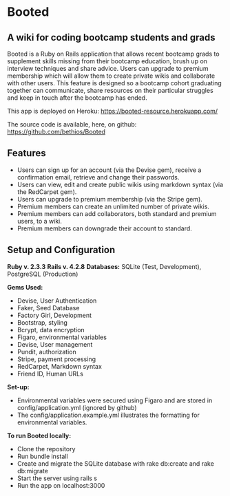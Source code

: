 # Booted 
## A wiki for coding bootcamp students and grads

Booted is a Ruby on Rails application that allows recent bootcamp grads to supplement skills missing from their bootcamp education, 
brush up on interview techniques and share advice.  Users can upgrade to premium membership which will allow them to 
create private wikis and collaborate with other users. This feature is designed so a bootcamp cohort graduating together
can communicate, share resources on their particular struggles and keep in touch after the bootcamp has ended. 

This app is deployed on Heroku: https://booted-resource.herokuapp.com/

The source code is available, here, on github: https://github.com/bethios/Booted

## Features
- Users can sign up for an account (via the Devise gem), receive a confirmation email, retrieve and change their passwords.
- Users can view, edit and create public wikis using markdown syntax (via the RedCarpet gem). 
- Users can upgrade to premium membership (via the Stripe gem). 
- Premium members can create an unlimited number of private wikis.
- Premium members can add collaborators, both standard and premium users, to a wiki. 
- Premium members can downgrade their account to standard. 


## Setup and Configuration
**Ruby v. 2.3.3**
**Rails v. 4.2.8**
**Databases:** SQLite (Test, Development), PostgreSQL (Production)

**Gems Used:** 
- Devise, User Authentication
- Faker, Seed Database
- Factory Girl, Development
- Bootstrap, styling
- Bcrypt, data encryption
- Figaro, environmental variables
- Devise, User management
- Pundit, authorization
- Stripe, payment processing
- RedCarpet, Markdown syntax
- Friend ID, Human URLs

**Set-up:**
- Environmental variables were secured using Figaro and are stored in config/application.yml (ignored by github)
- The config/application.example.yml illustrates the formatting for environmental variables.

**To run Booted locally:**
- Clone the repository
- Run bundle install
- Create and migrate the SQLite database with rake db:create and rake db:migrate
- Start the server using rails s
- Run the app on localhost:3000
